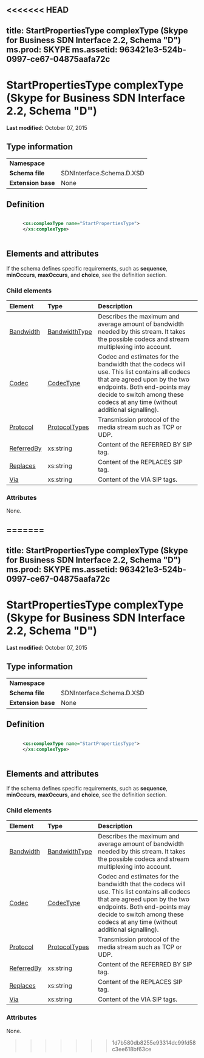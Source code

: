 <<<<<<< HEAD
---
title: StartPropertiesType complexType (Skype for Business SDN Interface 2.2, Schema "D")
ms.prod: SKYPE
ms.assetid: 963421e3-524b-0997-ce67-04875aafa72c
---


# StartPropertiesType complexType (Skype for Business SDN Interface 2.2, Schema "D")

 **Last modified:** October 07, 2015
  
    
    


## Type information


|||
|:-----|:-----|
|**Namespace**||
|**Schema file**|SDNInterface.Schema.D.XSD |
|**Extension base**|None |
   

## Definition


```XML

      <xs:complexType name="StartPropertiesType">
      </xs:complexType>
      
```


## Elements and attributes

If the schema defines specific requirements, such as **sequence**, **minOccurs**, **maxOccurs**, and **choice**, see the definition section. 
  
    
    

### Child elements



|**Element**|**Type**|**Description**|
|:-----|:-----|:-----|
| [Bandwidth](bandwidth-element-startpropertiestype-complextype.md)| [BandwidthType](bandwidthtype-complextype-1.md)|Describes the maximum and average amount of bandwidth needed by this stream. It takes the possible codecs and stream multiplexing into account. |
| [Codec](codec-element-startpropertiestype-complextype.md)| [CodecType](codectype-complextype-1.md)|Codec and estimates for the bandwidth that the codecs will use. This list contains all codecs that are agreed upon by the two endpoints. Both end-points may decide to switch among these codecs at any time (without additional signalling). |
| [Protocol](protocol-element-startpropertiestype-complextype-1.md)| [ProtocolTypes](protocoltypes-simpletype.md)|Transmission protocol of the media stream such as TCP or UDP. |
| [ReferredBy](referredby-element.md)|xs:string |Content of the REFERRED BY SIP tag. |
| [Replaces](replaces-element.md)|xs:string |Content of the REPLACES SIP tag. |
| [Via](via-element.md)|xs:string |Content of the VIA SIP tags. |
   

### Attributes

None. 
  
    
    

=======
---
title: StartPropertiesType complexType (Skype for Business SDN Interface 2.2, Schema "D")
ms.prod: SKYPE
ms.assetid: 963421e3-524b-0997-ce67-04875aafa72c
---


# StartPropertiesType complexType (Skype for Business SDN Interface 2.2, Schema "D")

 **Last modified:** October 07, 2015
  
    
    


## Type information


|||
|:-----|:-----|
|**Namespace**||
|**Schema file**|SDNInterface.Schema.D.XSD |
|**Extension base**|None |
   

## Definition


```XML

      <xs:complexType name="StartPropertiesType">
      </xs:complexType>
      
```


## Elements and attributes

If the schema defines specific requirements, such as **sequence**, **minOccurs**, **maxOccurs**, and **choice**, see the definition section. 
  
    
    

### Child elements



|**Element**|**Type**|**Description**|
|:-----|:-----|:-----|
| [Bandwidth](bandwidth-element-startpropertiestype-complextype.md)| [BandwidthType](bandwidthtype-complextype-1.md)|Describes the maximum and average amount of bandwidth needed by this stream. It takes the possible codecs and stream multiplexing into account. |
| [Codec](codec-element-startpropertiestype-complextype.md)| [CodecType](codectype-complextype-1.md)|Codec and estimates for the bandwidth that the codecs will use. This list contains all codecs that are agreed upon by the two endpoints. Both end-points may decide to switch among these codecs at any time (without additional signalling). |
| [Protocol](protocol-element-startpropertiestype-complextype-1.md)| [ProtocolTypes](protocoltypes-simpletype.md)|Transmission protocol of the media stream such as TCP or UDP. |
| [ReferredBy](referredby-element.md)|xs:string |Content of the REFERRED BY SIP tag. |
| [Replaces](replaces-element.md)|xs:string |Content of the REPLACES SIP tag. |
| [Via](via-element.md)|xs:string |Content of the VIA SIP tags. |
   

### Attributes

None. 
  
    
    

>>>>>>> 1d7b580db8255e93314dc99fd58c3ee618bf63ce
